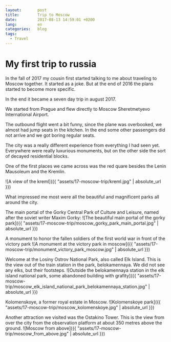 ```yaml
---
layout:       post
title:        Trip to Moscow
date:         2017-08-13 14:59:01 +0200
lang:         en
categories:   blog
tags:
  - Travel
---
```


# My first trip to russia

In the fall of 2017 my cousin first started talking to me about traveling to
Moscow together. It started as a joke. But at the end of 2016 the plans started
to become more specific.

In the end it became a seven day trip in august 2017.

We started from Prague and flew directly to Moscow Sheretmetyevo International
Airport.

The outbound flight went a bit funny, since the plane was overbooked, we almost
had jump seats in the kitchen. In the end some other passengers did not arrive
and we got boring regular seats.

The city was a really different experience from everything I had seen yet.
Everywhere were really luxurious monuments, but on the other side the sort of
decayed residential blocks.

One of the first places we came across was the red quare besides the Lenin
Mausoleum and the Kremlin.

![A view of the kreml]({{ "assets/17-moscow-trip/kreml.jpg" | absolute_url }})

What impressed me most were all the beautiful and magnificent parks all around
the city.

The main portal of the Gorky Central Park of Culture and Leisure, named after
the soviet writer Maxim Gorky:
![The beautiful main portal of the gorky park]({{ "assets/17-moscow-trip/moscow_gorky_park_main_portal.jpg" | absolute_url }})

A monument to honor the fallen soldiers of the first world war in front of the
victory park
![A monument at the victory park in moscow]({{ "assets/17-moscow-trip/monument_victory_park_moscow.jpg" | absolute_url }})

Welcome at the Losiny Ostrov National Park, also called Elk Island. This is the
view out of the train station in the park, belokamennaya. We did not see any
elks, but their footsteps.
![Outside the belokamennaya station in the elk island national park, some abandoned building with grafity]({{ "assets/17-moscow-trip/moscow_elk_island_national_park_belokamennaya_station.jpg" | absolute_url }})

Kolomenskoye, a former royal estate in Moscow.
![Kolomenskoye park]({{ "assets/17-moscow-trip/moscow_kolomenskoye.jpg" | absolute_url }})


Another attraction we visited was the Ostakino Tower. This is the view from
over the city from the observation platform at about 350 metres above the ground.
![Moscow from above]({{ "assets/17-moscow-trip/moscow_from_above.jpg" | absolute_url }})
